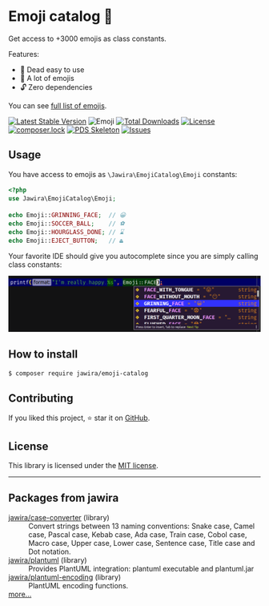 Emoji catalog 📔
==============

Get access to +3000 emojis as class constants.

Features:

- 🍰 Dead easy to use
- 🤩 A lot of emojis
- 🔓 Zero dependencies

You can see [full list of emojis].

[![Latest Stable Version](https://poser.pugx.org/jawira/emoji-catalog/v/stable)](https://packagist.org/packages/jawira/emoji-catalog)
![Emoji](https://img.shields.io/badge/Emoji-v12.0-%235354FE)
[![Total Downloads](https://poser.pugx.org/jawira/emoji-catalog/downloads)](https://packagist.org/packages/jawira/emoji-catalog)
[![License](https://poser.pugx.org/jawira/emoji-catalog/license)](https://packagist.org/packages/jawira/emoji-catalog)
[![composer.lock](https://poser.pugx.org/jawira/emoji-catalog/composerlock)](https://packagist.org/packages/jawira/emoji-catalog)
[![PDS Skeleton](https://img.shields.io/badge/pds-skeleton-blue.svg)](https://github.com/php-pds/skeleton)
[![Issues](https://img.shields.io/github/issues/jawira/emoji-catalog.svg?label=HuBoard&color=694DC2)](https://huboard.com/jawira/emoji-catalog)

Usage
-----

You have access to emojis as `\Jawira\EmojiCatalog\Emoji` constants:

```php
<?php
use Jawira\EmojiCatalog\Emoji;

echo Emoji::GRINNING_FACE;  // 😀
echo Emoji::SOCCER_BALL;    // ⚽
echo Emoji::HOURGLASS_DONE; // ⌛
echo Emoji::EJECT_BUTTON;   // ⏏
```

Your favorite IDE should give you autocomplete since you are simply calling 
class constants:

![Autocomplete](docs/images/autocomplete.png)

How to install
--------------

```
$ composer require jawira/emoji-catalog
```

Contributing
------------

If you liked this project, ⭐ star it on [GitHub].

License
-------

This library is licensed under the [MIT license](LICENSE.md).

[GitHub]: https://github.com/jawira/emoji-catalog
[full list of emojis]: https://github.com/jawira/emoji-catalog/blob/master/docs/catalog.md

***

Packages from jawira
--------------------

<dl>

  <dt><a href="https://packagist.org/packages/jawira/case-converter">jawira/case-converter</a> (library)</dt>
  <dd>Convert strings between 13 naming conventions: Snake case, Camel case,
      Pascal case, Kebab case, Ada case, Train case, Cobol case, Macro case,
      Upper case, Lower case, Sentence case, Title case and Dot notation.
  </dd>

  <dt><a href="https://packagist.org/packages/jawira/plantuml">jawira/plantuml</a> (library)</dt>
  <dd>Provides PlantUML integration: plantuml executable and plantuml.jar</dd>

  <dt><a href="https://packagist.org/packages/jawira/plantuml-encoding">jawira/plantuml-encoding</a> (library)</dt>
  <dd>PlantUML encoding functions.</dd>

  <dt><a href="https://packagist.org/packages/jawira/">more...</a></dt>
</dl>
